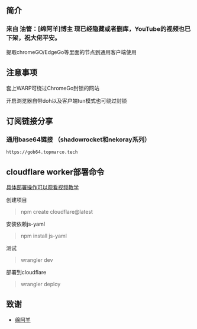 ## 简介
### 来自 油管：[绵阿羊]博主 现已经隐藏或者删库，YouTube的视频也已下架，祝大佬平安。

提取chromeGO/EdgeGo等里面的节点到通用客户端使用

## 注意事项

套上WARP可绕过ChromeGo封锁的网站

开启浏览器自带doh以及客户端tun模式也可绕过封锁

## 订阅链接分享

### 通用base64链接 （shadowrocket和nekoray系列）

```
https://gob64.topmarco.tech
```

## cloudflare worker部署命令

[具体部署操作可以观看视频教学](https://www.youtube.com/watch?v=aSg3kb668wg)

创建项目

>npm create cloudflare@latest

安装依赖js-yaml

> npm install js-yaml

测试

> wrangler dev

部署到cloudflare

> wrangler deploy

## 致谢

- [绵阿羊](https://github.com/vveg26)

## 
